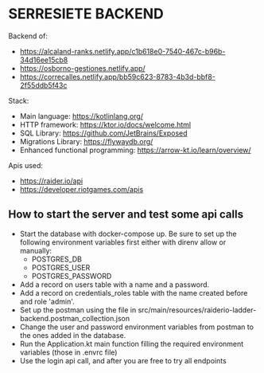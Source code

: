 # SERRESIETE BACKEND

Backend of:
* https://alcaland-ranks.netlify.app/c1b618e0-7540-467c-b96b-34d16ee15cb8
* https://osborno-gestiones.netlify.app/
* https://correcalles.netlify.app/bb59c623-8783-4b3d-bbf8-2f55ddb5f43c

Stack:
* Main language: https://kotlinlang.org/
* HTTP framework: https://ktor.io/docs/welcome.html
* SQL Library: https://github.com/JetBrains/Exposed
* Migrations Library: https://flywaydb.org/
* Enhanced functional programming: https://arrow-kt.io/learn/overview/

Apis used:
* https://raider.io/api
* https://developer.riotgames.com/apis

## How to start the server and test some api calls

* Start the database with docker-compose up. Be sure to set up the following environment variables first either with direnv allow or manually:
  * POSTGRES_DB
  * POSTGRES_USER
  * POSTGRES_PASSWORD
* Add a record on users table with a name and a password.
* Add a record on credentials_roles table with the name created before and role 'admin'.
* Set up the postman using the file in src/main/resources/raiderio-ladder-backend.postman_collection.json
* Change the user and password environment variables from postman to the ones added in the database.
* Run the Application.kt main function filling the required environment variables (those in .envrc file)
* Use the login api call, and after you are free to try all endpoints
